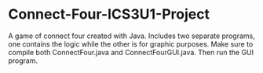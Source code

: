 # Connect-Four-ICS3U1-Project
A game of connect four created with Java. Includes two separate programs, one contains the logic while the other is for graphic purposes.
Make sure to compile both ConnectFour.java and ConnectFourGUI.java. 
Then run the GUI program.
